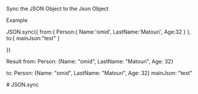 Sync the JSON Object to the Json Object



Example

JSON.sync({
    from:{
        Person:{
            Name:'omid',
            LastName:'Matouri',
            Age:32
        }
    },
    to:{
        mainJson:"test"
    }

})

Result
from:
Person: {Name: "omid", LastName: "Matouri", Age: 32}

to:
Person: {Name: "omid", LastName: "Matouri", Age: 32}
mainJson: "test"


#   J S O N . s y n c  
 